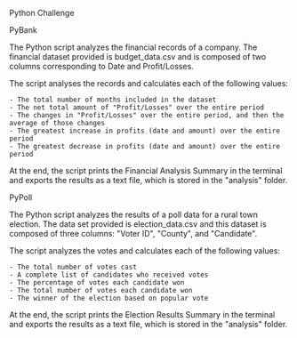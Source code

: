 Python Challenge

PyBank

The Python script analyzes the financial records of a company. The financial dataset provided is budget_data.csv and is composed of two columns corresponding to Date and Profit/Losses.

The script analyses the records and calculates each of the following values:

    - The total number of months included in the dataset
    - The net total amount of "Profit/Losses" over the entire period
    - The changes in "Profit/Losses" over the entire period, and then the average of those changes
    - The greatest increase in profits (date and amount) over the entire period
    - The greatest decrease in profits (date and amount) over the entire period

At the end, the script prints the Financial Analysis Summary in the terminal and exports the results as a text file, which is stored in the "analysis" folder.


PyPoll

The Python script analyzes the results of a poll data for a rural town election. The data set provided is election_data.csv and this dataset is composed of three columns: "Voter ID", "County", and "Candidate".

The script analyzes the votes and calculates each of the following values:

    - The total number of votes cast
    - A complete list of candidates who received votes
    - The percentage of votes each candidate won
    - The total number of votes each candidate won
    - The winner of the election based on popular vote

At the end, the script prints the Election Results Summary in the terminal and exports the results as a text file, which is stored in the "analysis" folder.